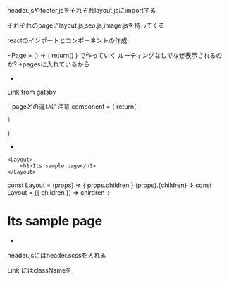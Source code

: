 header.jsやfooter.jsをそれぞれlayout.jsにimportする

それぞれのpageにlayout.js,seo.js,image.jsを持ってくる


reactのインポートとコンポーネントの作成

~Page = () => (
    return()
)
で作っていく
ルーティングなしでなぜ表示されるのか?→pagesに入れているから

-
Link from gatsby 
<Link to="">
-
pageとの違いに注意
component = {
    return(

    )
}

-

    <Layout>
        <h1>Its sample page</h1>
    </Layout>
const Layout = (props) => {
    props.children
}
(props).{children}
↓
const Layout = ({ children }) => 
chirdren→ <h1>Its sample page</h1>

-
header.jsにはheader.scssを入れる

Link にはclassNameを